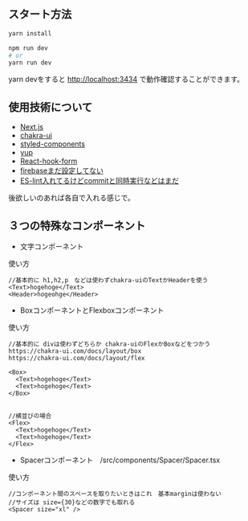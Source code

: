 ## スタート方法

```bash
yarn install 

npm run dev
# or
yarn run dev
```

yarn devをすると [http://localhost:3434](http://localhost:3434) で動作確認することができます。

## 使用技術について

-  [Next.js](https://nextjs.org/)
-  [chakra-ui](https://chakra-ui.com/)
-  [styled-components](https://styled-components.com/)
-  [yup](https://github.com/jquense/yup)
-  [React-hook-form](https://react-hook-form.com/)
-  [firebaseまだ設定してない]()
-  [ES-lint入れてるけどcommitと同時実行などはまだ](https://eslint.org/)

後欲しいのあれば各自で入れる感じで。

## ３つの特殊なコンポーネント


- 文字コンポーネント

使い方
```
//基本的に h1,h2,p　などは使わずchakra-uiのTextかHeaderを使う
<Text>hogehoge</Text>
<Header>hogeohge</Header>
```

- BoxコンポーネントとFlexboxコンポーネント

使い方
```
//基本的に divは使わずどちらか chakra-uiのFlexかBoxなどをつかう
https://chakra-ui.com/docs/layout/box
https://chakra-ui.com/docs/layout/flex

<Box>
  <Text>hogehoge</Text>
  <Text>hogehoge</Text>
</Box>


//横並びの場合
<Flex>
  <Text>hogehoge</Text>
  <Text>hogehoge</Text>
</Flex>
```

- Spacerコンポーネント　/src/components/Spacer/Spacer.tsx

使い方
```
//コンポーネント間のスペースを取りたいときはこれ　基本marginは使わない
//サイズは size={30}などの数字でも取れる
<Spacer size="xl" />
```

